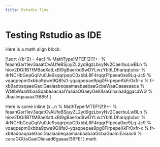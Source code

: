 ```yaml
---
title: Rstudio Time
---
```


# Testing Rstudio as IDE

Here is a math align block:

\[\sqrt {{b^2} - 4ac} 
% MathType!MTEF!2!1!+-
% feaahGart1ev3aaatCvAUfeBSjuyZL2yd9gzLbvyNv2CaerbuLwBLn
% hiov2DGi1BTfMBaeXatLxBI9gBaerbd9wDYLwzYbItLDharqqtubsr
% 4rNCHbGeaGqiVu0Je9sqqrpepC0xbbL8F4rqqrFfpeea0xe9Lq-Jc9
% vqaqpepm0xbba9pwe9Q8fs0-yqaqpepae9pg0FirpepeKkFr0xfr-x
% fr-xb9adbaqaaeGaciGaaiaabeqaamaabaabaaGcbaWaaOaaaeaaca
% WGIbWaaWbaaSqabeaacaaIYaaaaOGaeyOeI0IaaGinaiaadggacaWG
% Jbaaleqaaaaa!3B65!
\]

Here is some inline \(x...n
% MathType!MTEF!2!1!+-
% feaahGart1ev3aqatCvAUfeBSjuyZL2yd9gzLbvyNv2CaerbuLwBLn
% hiov2DGi1BTfMBaeXatLxBI9gBaerbd9wDYLwzYbItLDharqqtubsr
% 4rNCHbGeaGqiVu0Je9sqqrpepC0xbbL8F4rqqrFfpeea0xe9Lq-Jc9
% vqaqpepm0xbba9pwe9Q8fs0-yqaqpepae9pg0FirpepeKkFr0xfr-x
% fr-xb9adbaqaaeGaciGaaiaabeqaamaabaabaaGcbaGaamiEaiaac6
% cacaGGUaGaaiOlaiaad6gaaaa!39FE!
\) math